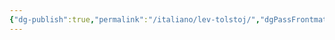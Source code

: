 ```yaml
---
{"dg-publish":true,"permalink":"/italiano/lev-tolstoj/","dgPassFrontmatter":true,"created":"2024-12-31T14:06:28.894+01:00","updated":"2024-12-31T14:27:42.967+01:00"}
---
```


